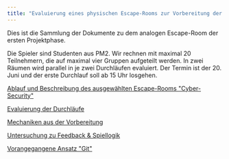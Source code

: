 ```yaml
---
title: "Evaluierung eines physischen Escape-Rooms zur Vorbereitung der Implementierungsphase"
---
```


Dies ist die Sammlung der Dokumente zu dem analogen Escape-Room der ersten Projektphase.

Die Spieler sind Studenten aus PM2. Wir rechnen mit maximal 20 Teilnehmern, die auf maximal vier Gruppen aufgeteilt werden.
In zwei Räumen wird parallel in je zwei Durchläufen evaluiert.
Der Termin ist der 20. Juni und der erste Durchlauf soll ab 15 Uhr losgehen.

[Ablauf und Beschreibung des ausgewählten Escape-Rooms "Cyber-Security"](cyber_security/readme.md)

[Evaluierung der Durchläufe](evaluation.md)

[Mechaniken aus der Vorbereitung](mechanics.md)

[Untersuchung zu Feedback & Spiellogik](game_logic.md)

[Vorangegangene Ansatz "Git"](git/readme.md)

